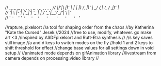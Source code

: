 //  ,_  _   ,_  ___,  , ,_   _,  ,_  ___,,  , _,,  _,  _, ,_  ___, 
//  |_)'|\  |_)' | |  | |_) /_,  |_)' |  \_/ /_,| (_, / \,|_)' |   
// '| \ |-\'|    |'\__|'| \'\_   |   _|_,/ \'\_'|___)'\_/'| \  |'   
//  '  `'  `'    '    ` '  `  `  '  '   '   `  `  '   '   '  ` '   
                                                               
//rapture_pixelsort
//a tool for shaping order from the chaos
//by Katherina "Kate the Cursed" Jesek
//2024
//free to use, modify, whatever. go make art <3
//inspired by ASDFpixelsort and Rutt-Etra synthesis
//
//s key saves still image
//a and d keys to switch modes on the fly
//hold 1 and 2 keys to shift threshold for effect
//change base values for all settings down in void setup
//
//animated mode depends on gifAnimation library
//livestream from camera depends on processing.video library
//
